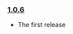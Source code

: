 ### [1.0.6](https://github.com/thefabulousdev/middleware-decorator/releases/tag/1.0.6)

- The first release
